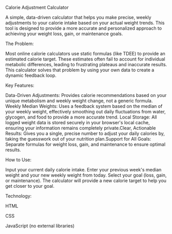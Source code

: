 Calorie Adjustment Calculator

​A simple, data-driven calculator that helps you make precise, weekly adjustments to your calorie intake based on your actual weight trends. This tool is designed to provide a more accurate and personalized approach to achieving your weight loss, gain, or maintenance goals.

​The Problem:

​Most online calorie calculators use static formulas (like TDEE) to provide an estimated calorie target. These estimates often fail to account for individual metabolic differences, leading to frustrating plateaus and inaccurate results.
​This calculator solves that problem by using your own data to create a dynamic feedback loop.

​Key Features:

​Data-Driven Adjustments: Provides calorie recommendations based on your unique metabolism and weekly weight change, not a generic formula.
​Weekly Median Weights: Uses a feedback system based on the median of your weekly weight, effectively smoothing out daily fluctuations from water, glycogen, and food to provide a more accurate trend.
​Local Storage: All logged weight data is stored securely in your browser's local cache, ensuring your information remains completely private.
​Clear, Actionable Results: Gives you a single, precise number to adjust your daily calories by, taking the guesswork out of your nutrition plan.
​Support for All Goals: Separate formulas for weight loss, gain, and maintenance to ensure optimal results.

​How to Use:

​Input your current daily calorie intake.
​Enter your previous week's median weight and your new weekly weight from today.
​Select your goal (loss, gain, or maintenance).
​The calculator will provide a new calorie target to help you get closer to your goal.

​Technology:

​HTML

​CSS

​JavaScript (no external libraries)
